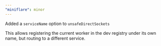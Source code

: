 ```yaml
---
"miniflare": minor
---
```


Added a `serviceName` option to `unsafeDirectSockets`

This allows registering the current worker in the dev registry under its own name, but routing to a different service.
